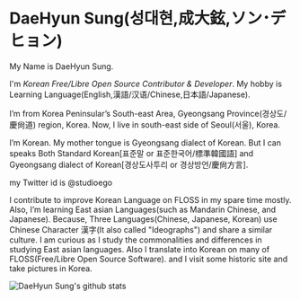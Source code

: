 # DaeHyun Sung(성대현,成大鉉,ソン･デヒョン) 
My Name is DaeHyun Sung.

I'm *Korean Free/Libre Open Source Contributor & Developer*. My hobby is Learning Language(English,漢語/汉语/Chinese,日本語/Japanese).

I’m from Korea Peninsular’s South-east Area, Gyeongsang Province(경상도/慶尙道) region, Korea. Now, I live in south-east side of Seoul(서울), Korea.

I’m Korean. My mother tongue is Gyeongsang dialect of Korean. But I can speaks Both Standard Korean[표준말 or 표준한국어/標準韓國語] and Gyeongsang dialect of Korean[경상도사투리 or 경상방언/慶尙方言].

my Twitter id is @studioego 

I contribute to improve Korean Language on FLOSS  in my spare time mostly.
Also, I’m learning East asian Languages(such as Mandarin Chinese, and Japanese). 
Because, Three Languages(Chinese, Japanese, Korean) use Chinese Character 漢字(It also called "Ideographs") and share a similar culture.
I am curious as I study the commonalities and differences in studying East asian languages.
Also I translate into Korean on many of FLOSS(Free/Libre Open Source Software). and I visit some historic site and take pictures in Korea.

![DaeHyun Sung's github stats](https://github-readme-stats.vercel.app/api?username=studioego&show_icons=true&theme=radical)
